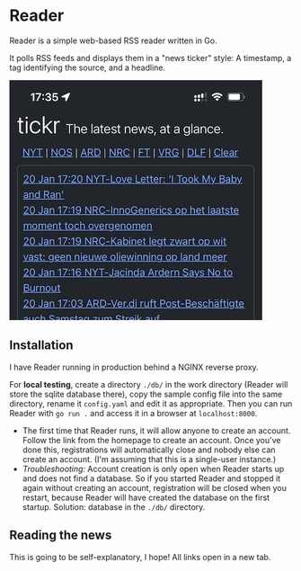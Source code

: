 # Reader

Reader is a simple web-based RSS reader written in Go.

It polls RSS feeds and displays them in a "news ticker" style: A timestamp, a tag identifying the source, and a headline. 

![](docs/tickr.png)

## Installation

I have Reader running in production behind a NGINX reverse proxy. 

For **local testing**, create a directory `./db/` in the work directory (Reader will store the sqlite database there), copy the sample config file into the same directory, rename it `config.yaml` and edit it as appropriate. Then you can run Reader with `go run .` and access it in a browser at `localhost:8000`.

- The first time that Reader runs, it will allow anyone to create an account. Follow the link from the homepage to create an account. Once you've done this, registrations will automatically close and nobody else can create an account. (I'm assuming that this is a single-user instance.)
- *Troubleshooting:* Account creation is only open when Reader starts up and does not find a database. So if you started Reader and stopped it again without creating an account, registration will be closed when you restart, because Reader will have created the database on the first startup. Solution: database in the `./db/` directory. 


## Reading the news

This is going to be self-explanatory, I hope! All links open in a new tab.

